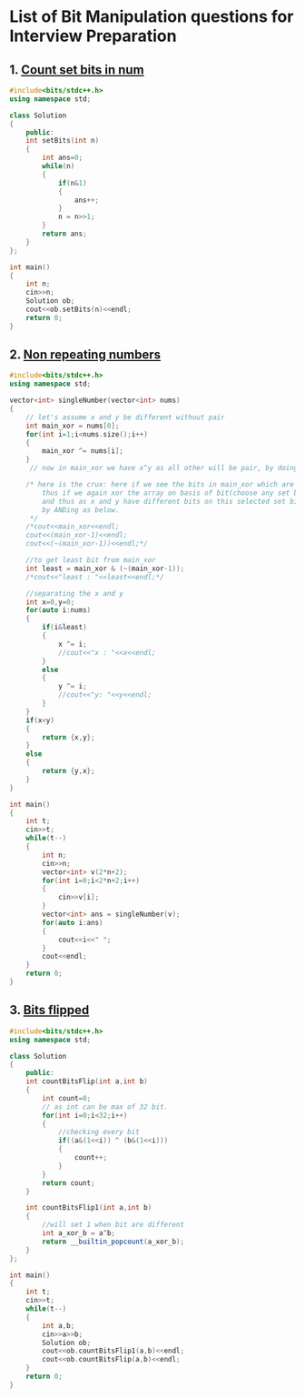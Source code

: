 # List of Bit Manipulation questions for Interview Preparation

## 1. [Count set bits in num](https://github.com/kuluruvineeth/Placement_Preparation/blob/main/Bit_Manipulation/count_set_bits_in_num.cpp)
```cpp
#include<bits/stdc++.h>
using namespace std;

class Solution
{
    public:
    int setBits(int n)
    {
        int ans=0;
        while(n)
        {
            if(n&1)
            {
                ans++;
            }
            n = n>>1;
        }
        return ans;
    }
};

int main()
{
    int n;
    cin>>n;
    Solution ob;
    cout<<ob.setBits(n)<<endl;
    return 0;
}
```

## 2. [Non repeating numbers](https://github.com/kuluruvineeth/Placement_Preparation/blob/main/Bit_Manipulation/non_repeating_numbers.cpp)
```cpp
#include<bits/stdc++.h>
using namespace std;

vector<int> singleNumber(vector<int> nums)
{
    // let's assume x and y be different without pair
    int main_xor = nums[0];
    for(int i=1;i<nums.size();i++)
    {
        main_xor ^= nums[i];
    }
     // now in main_xor we have x^y as all other will be pair, by doing xor will cut each other and will be 0.

    /* here is the crux: here if we see the bits in main_xor which are set are the one different in both x and y
        thus if we again xor the array on basis of bit(choose any set bit from main_xor, least bit will be fine)
        and thus as x and y have different bits on this selected set bit and thus now both x and y will be diff.
        by ANDing as below.
     */
    /*cout<<main_xor<<endl;
    cout<<(main_xor-1)<<endl;
    cout<<(~(main_xor-1))<<endl;*/

    //to get least bit from main_xor
    int least = main_xor & (~(main_xor-1));
    /*cout<<"least : "<<least<<endl;*/

    //separating the x and y
    int x=0,y=0;
    for(auto i:nums)
    {
        if(i&least)
        {
            x ^= i;
            //cout<<"x : "<<x<<endl;
        }
        else
        {
            y ^= i;
            //cout<<"y: "<<y<<endl;
        }
    }
    if(x<y)
    {
        return {x,y};
    }
    else
    {
        return {y,x};
    }
}

int main()
{
    int t;
    cin>>t;
    while(t--)
    {
        int n;
        cin>>n;
        vector<int> v(2*n+2);
        for(int i=0;i<2*n+2;i++)
        {
            cin>>v[i];
        }
        vector<int> ans = singleNumber(v);
        for(auto i:ans)
        {
            cout<<i<<" ";
        }
        cout<<endl;
    }
    return 0;
}
```

## 3. [Bits flipped](https://github.com/kuluruvineeth/Placement_Preparation/blob/main/Bit_Manipulation/bits_flipped.cpp)
```cpp
#include<bits/stdc++.h>
using namespace std;

class Solution
{
    public:
    int countBitsFlip(int a,int b)
    {
        int count=0;
        // as int can be max of 32 bit.
        for(int i=0;i<32;i++)
        {
            //checking every bit
            if((a&(1<<i)) ^ (b&(1<<i)))
            {
                count++;
            }
        }
        return count;
    }

    int countBitsFlip1(int a,int b)
    {
        //will set 1 when bit are different
        int a_xor_b = a^b;
        return __builtin_popcount(a_xor_b);
    }
};

int main()
{
    int t;
    cin>>t;
    while(t--)
    {
        int a,b;
        cin>>a>>b;
        Solution ob;
        cout<<ob.countBitsFlip1(a,b)<<endl;
        cout<<ob.countBitsFlip(a,b)<<endl;
    }
    return 0;
}
```